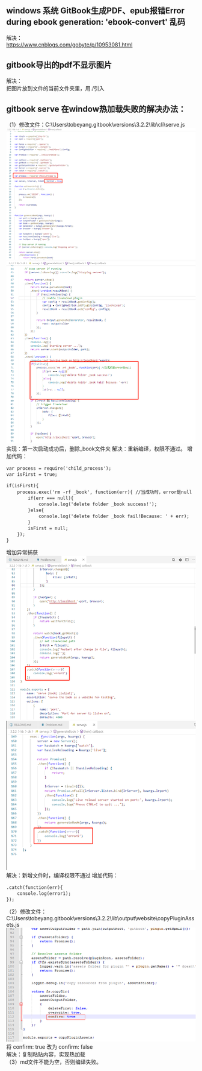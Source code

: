 ## windows 系统 GitBook生成PDF、epub报错Error during ebook generation: 'ebook-convert' 乱码  
解决：  
https://www.cnblogs.com/gobyte/p/10953081.html  

## gitbook导出的pdf不显示图片  
解决：  
把图片放到文件的当前文件夹里，用./引入  

## gitbook serve 在window热加载失败的解决办法：  
（1）修改文件：C:\Users\tobeyang\.gitbook\versions\3.2.2\lib\cli\serve.js  
![Image Text](gitbook-serve-livereload-1.png)  
![Image Text](gitbook-serve-livereload-2.png)  
实现：第一次启动成功后，删除_book文件夹
解决：重新编译，权限不通过。 
增加代码：
```
var process = require('child_process');
var isFirst = true;
```
```
if(isFirst){
    process.exec('rm -rf _book', function(err){ //当成功时，error是null
        if(err === null){
            console.log('delete folder _book success!');
        }else{
            console.log('delete folder _book fail!Because: ' + err);
        }
        isFirst = null;
    });
}
```

增加异常捕获
![Image Text](gitbook-serve-livereload-catch1.png)  
![Image Text](gitbook-serve-livereload-catch2.png)  
解决：新增文件时，编译权限不通过
增加代码：
```
.catch(function(err){
    console.log(error1);
});
```

（2）修改文件：C:\Users\tobeyang\.gitbook\versions\3.2.2\lib\output\website\copyPluginAssets.js  
![Image Text](gitbook-serve-livereload-3.png)  
将 confirm: true 改为 confirm: false  
解决：复制粘贴内容，实现热加载  
（3）md文件不能为空，否则编译失败。